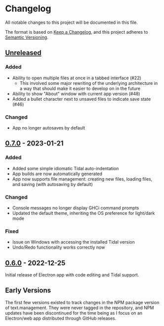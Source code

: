# Changelog

All notable changes to this project will be documented in this file.

The format is based on [Keep a Changelog](https://keepachangelog.com/en/1.0.0/),
and this project adheres to [Semantic Versioning](https://semver.org/spec/v2.0.0.html).

## [Unreleased]

### Added

- Ability to open multiple files at once in a tabbed interface (#22)
  - This involved some major rewriting of the underlying architecture in a way
    that should make it easier to develop on in the future
- Ability to show "About" window with current app version (#48)
- Added a bullet character next to unsaved files to indicate save state (#46)

### Changed

- App no longer autosaves by default

## [0.7.0] - 2023-01-21

### Added

- Added some simple idiomatic Tidal auto-indentation
- App builds are now automatically generated
- App now supports file management: creating new files, loading files, and
  saving (with autosaving by default)

### Changed

- Console messages no longer display GHCi command prompts
- Updated the default theme, inheriting the OS preference for light/dark mode

### Fixed

- Issue on Windows with accessing the installed Tidal version
- Undo/Redo functionality works correctly now

## [0.6.0] - 2022-12-25

Initial release of Electron app with code editing and Tidal support.

## Early Versions

The first few versions existed to track changes in the NPM package version
of text.management. They were never tagged in the repository, and NPM updates
have been discontinued for the time being as I focus on an Electron/web app
distributed through GitHub releases.

[Unreleased]: https://github.com/mindofmatthew/text.management/compare/v0.7.0...HEAD
[0.7.0]: https://github.com/mindofmatthew/text.management/compare/v0.6.0...v0.7.0
[0.6.0]: https://github.com/mindofmatthew/text.management/releases/tag/v0.6.0
